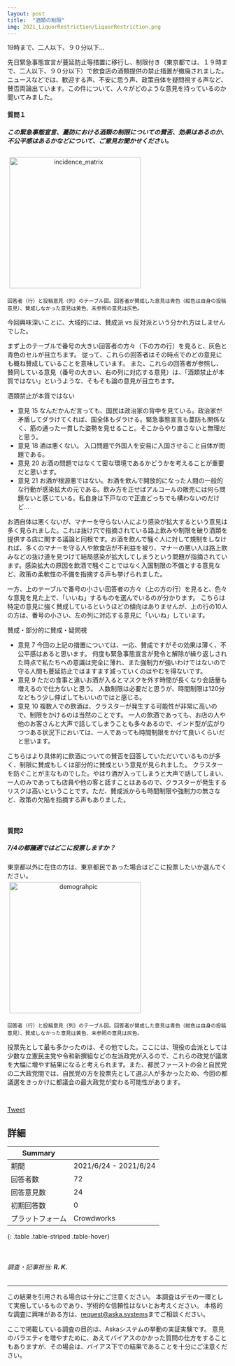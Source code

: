 ```yaml
---
layout: post
title:  "酒類の制限"
img: 2021_LiquorRestriction/LiquorRestriction.png
---
```


19時まで、二人以下、９０分以下...

先日緊急事態宣言が蔓延防止等措置に移行し、制限付き（東京都では、１９時まで、二人以下、９０分以下）で飲食店の酒類提供の禁止措置が撤廃されました。ニュースなどでは、歓迎する声、不安に思う声、政策自体を疑問視する声など、賛否両論出ています。この件について、人々がどのような意見を持っているのか聞いてみました。

#### 質問１
<div class="jumbotron py-2">
<h5>この緊急事態宣言、蔓防における酒類の制限についての賛否、効果はあるのか、不公平感はあるかなどについて、ご意見お聞かせください。</h5>
</div>

<div class="container text-center">
<img src="{{site.baseurl}}/images/2021_LiquorRestriction/table.svg" alt="incidence_matrix"
style = "
  width: 300px;
  border: none;
  background: none;
  margin: 1% 1% 1% 1%;
  text-align: center;
  display: inline-block;
">
</div>
<p><small>回答者（行）と投稿意見（列）のテーブル図。回答者が賛成した意見は青色（紺色は自身の投稿意見）、賛成しなかった意見は黄色、未参照の意見は灰色。</small></p>

今回興味深いことに、大域的には、賛成派 vs 反対派という分かれ方はしませんでした。

まず上のテーブルで番号の大きい回答者の方々（下の方の行）を見ると、灰色と青色のセルが目立ちます。
従って、これらの回答者はその時点でのどの意見にも概ね賛成していることを意味しています。
また、これらの回答者が参照し、賛同している意見（番号の大きい、右の列に対応する意見）は、「酒類禁止が本質ではない」というような、そもそも論の意見が目立ちます。


<div class="card">
  <div class="card-header">
  酒類禁止が本質ではない
  </div>
  <ul class="list-group list-group-flush">
    <li class="list-group-item">
      <span class="badge badge-dark mr-2">意見 15</span> なんだかんだ言っても、国民は政治家の背中を見ている。政治家が矛盾してダラけてくれば、国全体もダラける。緊急事態宣言も蔓防も関係なく、筋の通った一貫した姿勢を見せること。そこからやり直さないと無理だと思う。
    </li>  
    <li class="list-group-item">
      <span class="badge badge-dark mr-2">意見 18</span> 酒は悪くない。 入口問題で外国人を安易に入国させること自体が問題である。
    </li>  
    <li class="list-group-item">
      <span class="badge badge-dark mr-2">意見 20</span> お酒の問題ではなくて密な環境であるかどうかを考えることが重要だと思います。
    </li>
    <li class="list-group-item">
      <span class="badge badge-dark mr-2">意見 21</span> お酒が根源悪ではない。お酒を飲んで開放的になった人間の一般的な行動が感染拡大の元である。飲み方を正せばアルコールの販売には何ら問題ないと感じている。私自身は下戸なので正直どっちでも構わないのだけど…
    </li>
  </ul>
</div>

お酒自体は悪くないが、マナーを守らない人により感染が拡大するという意見は多く見られました。これは抜け穴で指摘されている路上飲みや制限を破り酒類を提供する店に関する議論と同根です。お酒を飲んで騒ぐ人に対して規制をしなければ、多くのマナーを守る人や飲食店が不利益を被り、マナーの悪い人は路上飲みなどの抜け道を見つけて結局感染が拡大してしまうという問題が指摘されています。感染拡大の原因を飲酒で騒ぐことではなく入国制限の不備とする意見など、政策の柔軟性の不備を指摘する声も挙げられました。


一方、上のテーブルで番号の小さい回答者の方々（上の方の行）を見ると、色々な意見を見た上で、「いいね」するものを選んでいるのが分かります。
こちらは特定の意見に強く賛成しているというほどの傾向はありませんが、上の行の10人の方は、番号の小さい、左の列に対応する意見に「いいね」しています。

<div class="card">
  <div class="card-header">
  賛成・部分的に賛成・疑問視
  </div>
  <ul class="list-group list-group-flush">
    <li class="list-group-item">
      <span class="badge badge-dark mr-2">意見 7</span> 今回の上記の措置については、一応、賛成ですがその効果は薄く、不公平感はあると思います。 何度も緊急事態宣言が発令と解除が繰り返しされた時点で私たちへの意識は完全に薄れ、また強制力が強いわけではないので守る人間も蔓延防止ではますます減っていくのはやむを得ないです。
    </li>
    <li class="list-group-item">
      <span class="badge badge-dark mr-2">意見 9</span> ただの食事と違いお酒が入るとマスクを外す時間が長くなり会話量も増えるので仕方ないと思う。 人数制限は必要だと思うが、時間制限は120分などもう少し伸ばしてもいいのではと感じる。
    </li>
    <li class="list-group-item">
      <span class="badge badge-dark mr-2">意見 10</span> 複数人での飲酒は、クラスターが発生する可能性が非常に高いので、制限をかけるのは当然のことです。 一人の飲酒であっても、お店の人や他のお客さんと大声で話してしまうことも多々あるので、インド型が広がりつつある状況下においては、一人であっても時間制限をかけて良いくらいだと思います。
    </li>
  </ul>
</div>

こちらはより具体的に飲酒についての賛否を回答していただいているものが多く、制限に賛成もしくは部分的に賛成という意見が見られました。
クラスターを防ぐことが主なものでした。やはり酒が入ってしまうと大声で話してしまい、一人のみであっても店員や他の客と話すことはあるので、クラスターが発生するリスクは高いということです。ただ、賛成派からも時間制限や強制力の無さなど、政策の欠陥を指摘する声もありました。



<br>

#### 質問2
<div class="jumbotron py-2">
<h5>7/4の都議選ではどこに投票しますか？</h5>
東京都以外に在住の方は、東京都民であった場合はどこに投票したいか選んでください。
</div>

<div class="container text-center">
<img src="{{site.baseurl}}/images/2021_LiquorRestriction/TokkyoVote.png" alt="demograhpic"
style = "
  width: 300px;
  border: none;
  background: none;
  margin: 1% 1% 1% 1%;
  text-align: center;
  display: inline-block;
">
</div>
<p><small>回答者（行）と投稿意見（列）のテーブル図。回答者が賛成した意見は青色（紺色は自身の投稿意見）、賛成しなかった意見は黄色、未参照の意見は灰色。</small></p>

<p class="mt-3">
投票先として最も多かったのは、その他でした。ここには、現役の会派としては少数な立憲民主党や令和新撰組などの左派政党が入るので、これらの政党が議席を大幅に増やす結果になると考えられます。また、都民ファーストの会と自民党の二大政党間では、自民党の方を投票先として選ぶ人が多かったため、今回の都議選をきっかけに都議会の最大政党が変わる可能性があります。
</p>


<br>



<a href="https://twitter.com/share?ref_src=twsrc%5Etfw" class="twitter-share-button" data-size="large" data-via="Aska_systems_jp" data-hashtags="Aska" data-show-count="false">Tweet</a><script async src="https://platform.twitter.com/widgets.js" charset="utf-8"></script>





## 詳細


| Summary | |
|------|------|
| 期間 | 2021/6/24 - 2021/6/24 |
| 回答者数 | 72 |
| 回答意見数 | 24 |
| 初期回答数 | 0 |
| プラットフォーム | Crowdworks |
{: .table .table-striped .table-hover}


<br>

<h6 class="text-muted">調査・記事担当: <strong>R. K.</strong></h6>



---
この結果を引用される場合は十分にご注意ください。
本調査はデモの一環として実施しているものであり、学術的な信頼性はないとお考えください。
本格的な調査に興味がある方は、<a href="mailto:request@aska.systems">request@aska.systems</a>までご相談ください。

ここで掲載している調査の目的は、Askaシステムの挙動の実証実験です。
意見のバラエティを増やすために、あえてバイアスのかかった質問の仕方をすることもありますが、その場合は、バイアス下での結果であることを十分にご注意ください。
